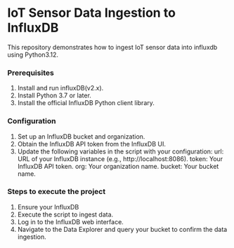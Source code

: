 # IoT Sensor Data Ingestion to InfluxDB
This repository demonstrates how to ingest IoT sensor data into influxdb using Python3.12.

### Prerequisites

1. Install and run influxDB(v2.x).
2. Install Python 3.7 or later.
3. Install the official InfluxDB Python client library.
   
### Configuration
1. Set up an InfluxDB bucket and organization.
2. Obtain the InfluxDB API token from the InfluxDB UI.
3. Update the following variables in the script with your configuration:
   url: URL of your InfluxDB instance (e.g., http://localhost:8086).
   token: Your InfluxDB API token.
   org: Your organization name.
   bucket: Your bucket name.

### Steps to execute the project
   
1. Ensure your InfluxDB
2. Execute the script to ingest data.
3. Log in to the InfluxDB web interface.
4. Navigate to the Data Explorer and query your bucket to confirm the data ingestion.
